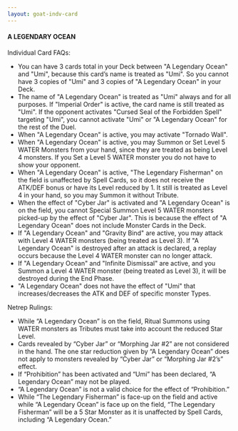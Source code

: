 ```yaml
---
layout: goat-indv-card
---
```

#### A LEGENDARY OCEAN

Individual Card FAQs:

*   You can have 3 cards total in your Deck between "A Legendary Ocean" and "Umi", because this card’s name is treated as "Umi". So you cannot have 3 copies of "Umi" and 3 copies of "A Legendary Ocean" in your Deck.
*   The name of "A Legendary Ocean" is treated as "Umi" always and for all purposes. If "Imperial Order" is active, the card name is still treated as "Umi". If the opponent activates "Cursed Seal of the Forbidden Spell" targeting "Umi", you cannot activate "Umi" or "A Legendary Ocean" for the rest of the Duel.
*   When "A Legendary Ocean" is active, you may activate "Tornado Wall".
*   When "A Legendary Ocean" is active, you may Summon or Set Level 5 WATER Monsters from your hand, since they are treated as being Level 4 monsters. If you Set a Level 5 WATER monster you do not have to show your opponent.
*   When "A Legendary Ocean" is active, "The Legendary Fisherman" on the field is unaffected by Spell Cards, so it does not receive the ATK/DEF bonus or have its Level reduced by 1. It still is treated as Level 4 in your hand, so you may Summon it without Tribute.
*   When the effect of "Cyber Jar" is activated and "A Legendary Ocean" is on the field, you cannot Special Summon Level 5 WATER monsters picked-up by the effect of "Cyber Jar". This is because the effect of "A Legendary Ocean" does not include Monster Cards in the Deck.
*   If "A Legendary Ocean" and "Gravity Bind" are active, you may attack with Level 4 WATER monsters (being treated as Level 3). If "A Legendary Ocean" is destroyed after an attack is declared, a replay occurs because the Level 4 WATER monster can no longer attack.
*   If "A Legendary Ocean" and "Infinite Dismissal" are active, and you Summon a Level 4 WATER monster (being treated as Level 3), it will be destroyed during the End Phase.
*   "A Legendary Ocean" does not have the effect of "Umi" that increases/decreases the ATK and DEF of specific monster Types.

Netrep Rulings:

*   While “A Legendary Ocean” is on the field, Ritual Summons using WATER monsters as Tributes must take into account the reduced Star Level.
*   Cards revealed by “Cyber Jar” or “Morphing Jar #2” are not considered in the hand. The one star reduction given by “A Legendary Ocean” does not apply to monsters revealed by “Cyber Jar” or “Morphing Jar #2’s” effect.
*   If “Prohibition” has been activated and “Umi” has been declared, “A Legendary Ocean” may not be played.
*   “A Legendary Ocean” is not a valid choice for the effect of “Prohibition.”
*   While “The Legendary Fisherman” is face-up on the field and active while “A Legendary Ocean” is face up on the field, “The Legendary Fisherman” will be a 5 Star Monster as it is unaffected by Spell Cards, including “A Legendary Ocean.”